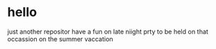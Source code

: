# hello
just another repositor
have a fun on late niight prty 
to be held on that occassion on the summer vaccation
